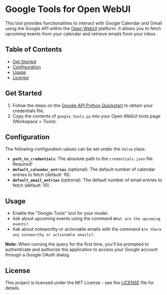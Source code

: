 # Google Tools for Open WebUI

This tool provides functionalities to interact with Google Calendar and Gmail using the Google API within the [Open WebUI](https://github.com/open-webui/open-webui) platform. It allows you to fetch upcoming events from your calendar and retrieve emails from your inbox.

## Table of Contents
- [Get Started](#get-started)
- [Configuration](#configuration)
- [Usage](#usage)
- [License](#license)

## Get Started

1. Follow the steps on the [Google API Python Quickstart](https://developers.google.com/gmail/api/quickstart/python) to obtain your credentials file.
2. Copy the contents of `google_tools.py` into your Open WebUI tools page (Workspace > Tools).

## Configuration

The following configuration values can be set under the `Valve` class:

- **`path_to_credentials`**: The absolute path to the `credentials.json` file. *Required!*
- **`default_calendar_entries`** (optional): The default number of calendar entries to fetch (default: 10).
- **`default_email_entries`** (optional): The default number of email entries to fetch (default: 10).

## Usage

- Enable the "Google Tools" tool for your model.
- Ask about upcoming events using the command `What are the upcoming events?`.
- Ask about noteworthy or actionable emails with the command `Are there any noteworthy or actionable emails?`.

**Note:** When running the query for the first time, you'll be prompted to authenticate and authorize the application to access your Google account through a Google OAuth dialog.

## License

This project is licensed under the MIT License - see the [LICENSE](LICENSE) file for details.